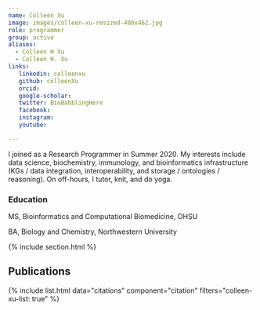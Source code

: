 ```yaml
---
name: Colleen Xu
image: images/colleen-xu-resized-480x462.jpg
role: programmer
group: active
aliases:
  - Colleen H Xu
  - Colleen H. Xu
links:
   linkedin: colleenxu
   github: colleenXu
   orcid: 
   google-scholar:
   twitter: BioBabblingHere
   facebook:
   instagram: 
   youtube:

---
```


I joined as a Research Programmer in Summer 2020. My interests include data science, biochemistry, immunology, and bioinformatics infrastructure (KGs / data integration, interoperability, and storage / ontologies / reasoning). On off-hours, I tutor, knit, and do yoga.

### Education
MS, Bioinformatics and Computational Biomedicine, OHSU

BA, Biology and Chemistry, Northwestern University


{% include section.html %}
## Publications

{% include list.html data="citations" component="citation" filters="colleen-xu-list: true" %}
